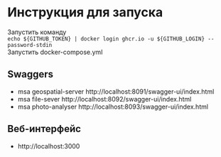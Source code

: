 # Инструкция для запуска
Запустить команду  
```echo ${GITHUB_TOKEN} | docker login ghcr.io -u ${GITHUB_LOGIN} --password-stdin```  
Запустить docker-compose.yml
## Swaggers
* msa geospatial-server http://localhost:8091/swagger-ui/index.html
* msa file-sever http://localhost:8092/swagger-ui/index.html
* msa photo-analyser http://localhost:8093/swagger-ui/index.html

## Веб-интерфейс
* http://localhost:3000
